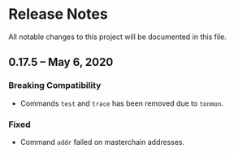 # Release Notes
All notable changes to this project will be documented in this file.

## 0.17.5 – May 6, 2020
### Breaking Compatibility
- Commands `test` and `trace` has been removed due to `tonmon`.

### Fixed
- Command `addr` failed on masterchain addresses.

